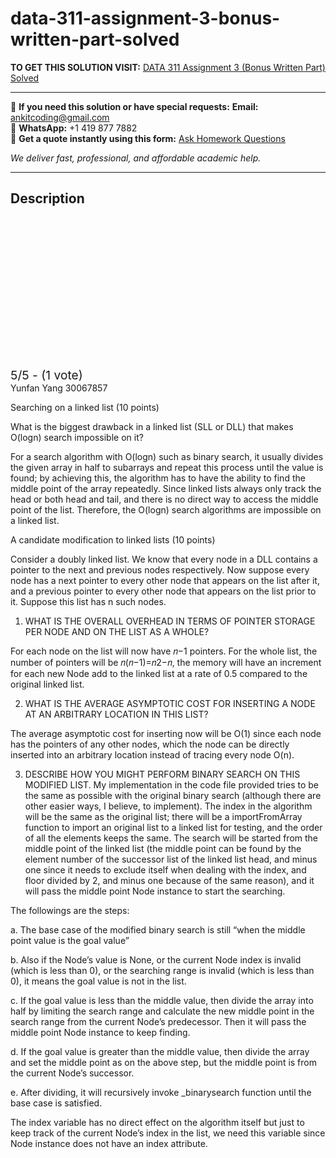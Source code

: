 # data-311-assignment-3-bonus-written-part-solved
**TO GET THIS SOLUTION VISIT:** [DATA 311 Assignment 3 (Bonus Written Part) Solved](https://www.ankitcodinghub.com/product/data-311-assignment-3-bonus-written-part-solved/)


---

📩 **If you need this solution or have special requests:** **Email:** ankitcoding@gmail.com  
📱 **WhatsApp:** +1 419 877 7882  
📄 **Get a quote instantly using this form:** [Ask Homework Questions](https://www.ankitcodinghub.com/services/ask-homework-questions/)

*We deliver fast, professional, and affordable academic help.*

---

<h2>Description</h2>



<div class="kk-star-ratings kksr-auto kksr-align-center kksr-valign-top" data-payload="{&quot;align&quot;:&quot;center&quot;,&quot;id&quot;:&quot;115874&quot;,&quot;slug&quot;:&quot;default&quot;,&quot;valign&quot;:&quot;top&quot;,&quot;ignore&quot;:&quot;&quot;,&quot;reference&quot;:&quot;auto&quot;,&quot;class&quot;:&quot;&quot;,&quot;count&quot;:&quot;1&quot;,&quot;legendonly&quot;:&quot;&quot;,&quot;readonly&quot;:&quot;&quot;,&quot;score&quot;:&quot;5&quot;,&quot;starsonly&quot;:&quot;&quot;,&quot;best&quot;:&quot;5&quot;,&quot;gap&quot;:&quot;4&quot;,&quot;greet&quot;:&quot;Rate this product&quot;,&quot;legend&quot;:&quot;5\/5 - (1 vote)&quot;,&quot;size&quot;:&quot;24&quot;,&quot;title&quot;:&quot;DATA 311 Assignment 3 (Bonus Written Part) Solved&quot;,&quot;width&quot;:&quot;138&quot;,&quot;_legend&quot;:&quot;{score}\/{best} - ({count} {votes})&quot;,&quot;font_factor&quot;:&quot;1.25&quot;}">

<div class="kksr-stars">

<div class="kksr-stars-inactive">
            <div class="kksr-star" data-star="1" style="padding-right: 4px">


<div class="kksr-icon" style="width: 24px; height: 24px;"></div>
        </div>
            <div class="kksr-star" data-star="2" style="padding-right: 4px">


<div class="kksr-icon" style="width: 24px; height: 24px;"></div>
        </div>
            <div class="kksr-star" data-star="3" style="padding-right: 4px">


<div class="kksr-icon" style="width: 24px; height: 24px;"></div>
        </div>
            <div class="kksr-star" data-star="4" style="padding-right: 4px">


<div class="kksr-icon" style="width: 24px; height: 24px;"></div>
        </div>
            <div class="kksr-star" data-star="5" style="padding-right: 4px">


<div class="kksr-icon" style="width: 24px; height: 24px;"></div>
        </div>
    </div>

<div class="kksr-stars-active" style="width: 138px;">
            <div class="kksr-star" style="padding-right: 4px">


<div class="kksr-icon" style="width: 24px; height: 24px;"></div>
        </div>
            <div class="kksr-star" style="padding-right: 4px">


<div class="kksr-icon" style="width: 24px; height: 24px;"></div>
        </div>
            <div class="kksr-star" style="padding-right: 4px">


<div class="kksr-icon" style="width: 24px; height: 24px;"></div>
        </div>
            <div class="kksr-star" style="padding-right: 4px">


<div class="kksr-icon" style="width: 24px; height: 24px;"></div>
        </div>
            <div class="kksr-star" style="padding-right: 4px">


<div class="kksr-icon" style="width: 24px; height: 24px;"></div>
        </div>
    </div>
</div>


<div class="kksr-legend" style="font-size: 19.2px;">
            5/5 - (1 vote)    </div>
    </div>
Yunfan Yang 30067857

Searching on a linked list (10 points)

What is the biggest drawback in a linked list (SLL or DLL) that makes O(logn) search impossible on it?

For a search algorithm with O(logn) such as binary search, it usually divides the given array in half to subarrays and repeat this process until the value is found; by achieving this, the algorithm has to have the ability to find the middle point of the array repeatedly. Since linked lists always only track the head or both head and tail, and there is no direct way to access the middle point of the list. Therefore, the O(logn) search algorithms are impossible on a linked list.

A candidate modification to linked lists (10 points)

Consider a doubly linked list. We know that every node in a DLL contains a pointer to the next and previous nodes respectively. Now suppose every node has a next pointer to every other node that appears on the list after it, and a previous pointer to every other node that appears on the list prior to it. Suppose this list has n such nodes.

1. WHAT IS THE OVERALL OVERHEAD IN TERMS OF POINTER STORAGE PER NODE AND ON THE LIST AS A WHOLE?

For each node on the list will now have 𝑛−1 pointers. For the whole list, the number of pointers will be 𝑛(𝑛−1)=𝑛2−𝑛, the memory will have an increment for each new Node add to the linked list at a rate of 0.5 compared to the original linked list.

2. WHAT IS THE AVERAGE ASYMPTOTIC COST FOR INSERTING A NODE AT AN ARBITRARY LOCATION IN THIS LIST?

The average asymptotic cost for inserting now will be O(1) since each node has the pointers of any other nodes, which the node can be directly inserted into an arbitrary location instead of tracing every node O(n).

3. DESCRIBE HOW YOU MIGHT PERFORM BINARY SEARCH ON THIS MODIFIED LIST. My implementation in the code file provided tries to be the same as possible with the original binary search (although there are other easier ways, I believe, to implement). The index in the algorithm will be the same as the original list; there will be a importFromArray function to import an original list to a linked list for testing, and the order of all the elements keeps the same. The search will be started from the middle point of the linked list (the middle point can be found by the element number of the successor list of the linked list head, and minus one since it needs to exclude itself when dealing with the index, and floor divided by 2, and minus one because of the same reason), and it will pass the middle point Node instance to start the searching.

The followings are the steps:

a. The base case of the modified binary search is still “when the middle point value is the goal value”

b. Also if the Node’s value is None, or the current Node index is invalid (which is less than 0), or the searching range is invalid (which is less than 0), it means the goal value is not in the list.

c. If the goal value is less than the middle value, then divide the array into half by limiting the search range and calculate the new middle point in the search range from the current Node’s predecessor. Then it will pass the middle point Node instance to keep finding.

d. If the goal value is greater than the middle value, then divide the array and set the middle point as on the above step, but the middle point is from the current Node’s successor.

e. After dividing, it will recursively invoke _binarysearch function until the base case is satisfied.

The index variable has no direct effect on the algorithm itself but just to keep track of the current Node’s index in the list, we need this variable since Node instance does not have an index attribute.
